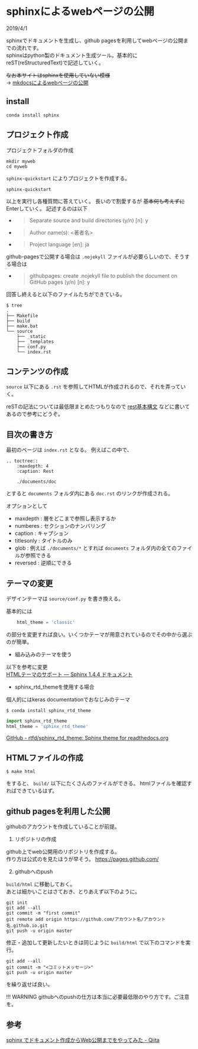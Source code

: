 # sphinxによるwebページの公開

2019/4/1

sphinxでドキュメントを生成し、github pagesを利用してwebページの公開までの流れです。  
sphinxはpython製のドキュメント生成ツール。基本的にreST(reStructuredText)で記述していく。

~~なお本サイトはsphinxを使用していない模様~~  
→ [mkdocsによるwebページの公開](../markdown/mkdocs.md)

## install

    conda install sphinx

## プロジェクト作成

プロジェクトフォルダの作成

    mkdir myweb
    cd myweb

`sphinx-quickstart` によりプロジェクトを作成する。

    sphinx-quickstart

以上を実行し各種質問に答えていく。
長いので割愛するが ~~基本何も考えずに~~ Enterしていく。
記述するのは以下

- > Separate source and build directories (y/n) [n]: y
- > Author name(s): <著者名>
- > Project language [en]: ja

github-pagesで公開する場合は `.nojekyll` ファイルが必要らしいので、そうする場合は

- > githubpages: create .nojekyll file to publish the document on GitHub pages (y/n) [n]: y

回答し終えると以下のファイルたちができている。

    $ tree
    .
    ├── Makefile
    ├── build
    ├── make.bat
    └── source
        ├── _static
        ├── _templates
        ├── conf.py
        └── index.rst


## コンテンツの作成

`source` 以下にある `.rst` を参照してHTMLが作成されるので、それを弄っていく。

reSTの記法については最低限まとめたつもりなので
[rest基本構文](fund.md) などに書いてあるので参考にどうぞ。

## 目次の書き方

最初のページは `index.rst` となる。
例えばこの中で、

    .. toctree::
        :maxdepth: 4
        :caption: Rest

        ./documents/doc

とすると `documents` フォルダ内にある `doc.rst` のリンクが作成される。

オプションとして

- maxdepth : 層をどこまで参照し表示するか
- numberes : セクションのナンバリング
- caption  : キャプション
- titlesonly : タイトルのみ
- glob : 例えば `./documents/*` とすれば `documents` フォルダ内の全てのファイルが参照できる
- reversed : 逆順にできる

## テーマの変更

デザインテーマは `source/conf.py` を書き換える。

基本的には

```py
    html_theme = 'classic'
```

の部分を変更すれば良い。いくつかテーマが用意されているのでその中から選ぶのが簡単。

- 組み込みのテーマを使う

以下を参考に変更  
[HTMLテーマのサポート — Sphinx 1.4.4 ドキュメント](https://docs.sphinx-users.jp/theming.html#using-a-theme)

- sphinx_rtd_themeを使用する場合

個人的にはkeras documentationでおなじみのテーマ

    $ conda install sphinx_rtd_theme

```py
import sphinx_rtd_theme
html_theme = 'sphinx_rtd_theme'
```

[GitHub - rtfd/sphinx_rtd_theme: Sphinx theme for readthedocs.org](https://github.com/rtfd/sphinx_rtd_theme)


## HTMLファイルの作成

    $ make html

をすると、 `build/` 以下にたくさんのファイルができる。
htmlファイルを確認すればできているはず。

## github pagesを利用した公開

githubのアカウントを作成していることが前提。

1. リポジトリの作成

github上でweb公開用のリポジトリを作成する。  
作り方は公式のを見たほうが早そう。
https://pages.github.com/

2. githubへのpush

`build/html` に移動しておく。  
あとは細かいことはさておき、とりあえず以下のように。

    git init
    git add --all
    git commit -m "first commit"
    git remote add origin https://github.com/アカウント名/アカウント名.github.io.git
    git push -u origin master

修正・追加して更新したいときは同じように `build/html` で以下のコマンドを実行。

    git add --all
    git commit -m "<コミットメッセージ>"
    git push -u origin master

を繰り返せば良い。

!!! WARNING
    githubへのpushの仕方は本当に必要最低限のやり方です。ご注意を。


## 参考

[sphinx でドキュメント作成からWeb公開までをやってみた - Qiita](https://qiita.com/kinpira/items/505bccacb2fba89c0ff0)
